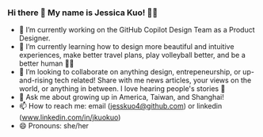 ### Hi there 👋 My name is Jessica Kuo! 👩‍🎓

<!--
**jesskuo4/jesskuo4** is a ✨ _special_ ✨ repository because its `README.md` (this file) appears on your GitHub profile.

Here are some ideas to get you started:

- 🔭 I’m currently working on ...
- 🌱 I’m currently learning ...
- 👯 I’m looking to collaborate on ...
- 🤔 I’m looking for help with ...
- 💬 Ask me about ...
- 📫 How to reach me: ...
- 😄 Pronouns: ...
- ⚡ Fun fact: ...
-->

- 🔭 I’m currently working on the GitHub Copilot Design Team as a Product Designer.
- 🌱 I’m currently learning how to design more beautiful and intuitive experiences, make better travel plans, play volleyball better, and be a better human 🙆‍♀️
- 👯 I’m looking to collaborate on anything design, entrepeneurship, or up-and-rising tech related! Share with me news articles, your views on the world, or anything in between. I love hearing people's stories 🥰
- 💬 Ask me about growing up in America, Taiwan, and Shanghai! 
- 📫 How to reach me: email (jesskuo4@github.com) or linkedin (www.linkedin.com/in/jkuokuo)
- 😄 Pronouns: she/her
